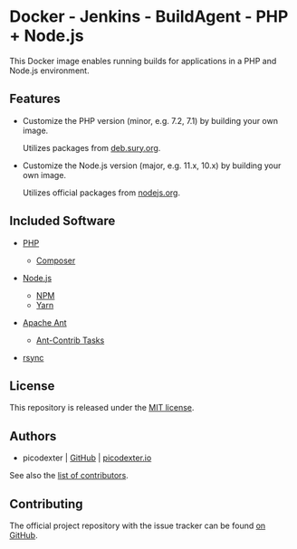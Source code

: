# Docker - Jenkins - BuildAgent - PHP + Node.js

This Docker image enables running builds for applications in a PHP and Node.js environment.

## Features

*   Customize the PHP version (minor, e.g. 7.2, 7.1) by building your own image.

    Utilizes packages from [deb.sury.org](https://deb.sury.org/).

*   Customize the Node.js version (major, e.g. 11.x, 10.x) by building your own image.

    Utilizes official packages from [nodejs.org](https://nodejs.org/en/download/package-manager/).

## Included Software

*   [PHP](http://www.php.net/)

    *   [Composer](https://getcomposer.org/)

*   [Node.js](https://nodejs.org/)

    *   [NPM](https://www.npmjs.com/)
    *   [Yarn](https://yarnpkg.com/)

*   [Apache Ant](https://ant.apache.org/)

    *   [Ant-Contrib Tasks](http://ant-contrib.sourceforge.net/)

*   [rsync](https://rsync.samba.org/)

## License

This repository is released under the [MIT license](LICENSE).

## Authors

*   picodexter | [GitHub](https://github.com/picodexter) | [picodexter.io](https://picodexter.io/)

See also the [list of contributors](https://github.com/picodexter/docker-jenkins-buildagent-php-nodejs/contributors).

## Contributing

The official project repository with the issue tracker can be found
[on GitHub](https://github.com/picodexter/docker-jenkins-buildagent-php-nodejs).
